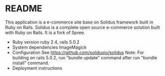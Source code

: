 # README

This application is a e-commerce site base on Solidus framework built in Ruby on Rails.
Solidus is a complete open source e-commerce solution built with Ruby on Rails. It is a fork of Spree.

* Ruby version
  ruby 2.4, rails 5.0.2
* System dependencies
  ImageMagick
* Configuration
  See https://github.com/solidusio/solidus
  Note: For building on rails 5.0.2, run "bundle update" command after run "bundle install" command.
* Deployment instructions
